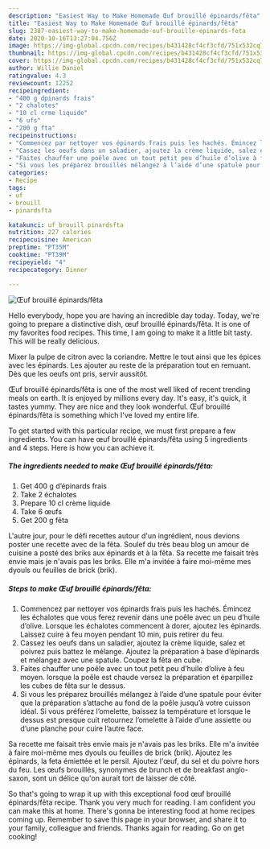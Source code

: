 ```yaml
---
description: "Easiest Way to Make Homemade Œuf brouillé épinards/fêta"
title: "Easiest Way to Make Homemade Œuf brouillé épinards/fêta"
slug: 2387-easiest-way-to-make-homemade-ouf-brouille-epinards-feta
date: 2020-10-16T13:27:04.756Z
image: https://img-global.cpcdn.com/recipes/b431428cf4cf3cfd/751x532cq70/oeuf-brouille-epinardsfeta-photo-principale-de-la-recette.jpg
thumbnail: https://img-global.cpcdn.com/recipes/b431428cf4cf3cfd/751x532cq70/oeuf-brouille-epinardsfeta-photo-principale-de-la-recette.jpg
cover: https://img-global.cpcdn.com/recipes/b431428cf4cf3cfd/751x532cq70/oeuf-brouille-epinardsfeta-photo-principale-de-la-recette.jpg
author: Willie Daniel
ratingvalue: 4.3
reviewcount: 12252
recipeingredient:
- "400 g dpinards frais"
- "2 chalotes"
- "10 cl crme liquide"
- "6 ufs"
- "200 g fta"
recipeinstructions:
- "Commencez par nettoyer vos épinards frais puis les hachés. Émincez les échalotes que vous ferez revenir dans une poêle avec un peu d’huile d’olive. Lorsque les échalotes commencent à dorer, ajoutez les épinards. Laissez cuire à feu moyen pendant 10 min, puis retirer du feu."
- "Cassez les oeufs dans un saladier, ajoutez la crème liquide, salez et poivrez puis battez le mélange. Ajoutez la préparation à base d’épinards et mélangez avec une spatule. Coupez la fêta en cube."
- "Faites chauffer une poêle avec un tout petit peu d’huile d’olive à feu moyen. lorsque la poêle est chaude versez la préparation et éparpillez les cubes de fêta sur le dessus."
- "Si vous les préparez brouillés mélangez à l’aide d’une spatule pour éviter que la préparation s’attache au fond de la poêle jusqu’à votre cuisson idéal. Si vous préférez l’omelette, baissez la température et lorsque le dessus est presque cuit retournez l’omelette à l’aide d’une assiette ou d’une planche pour cuire l’autre face."
categories:
- Recipe
tags:
- uf
- brouill
- pinardsfta

katakunci: uf brouill pinardsfta 
nutrition: 227 calories
recipecuisine: American
preptime: "PT35M"
cooktime: "PT39M"
recipeyield: "4"
recipecategory: Dinner

---
```



![Œuf brouillé épinards/fêta](https://img-global.cpcdn.com/recipes/b431428cf4cf3cfd/751x532cq70/oeuf-brouille-epinardsfeta-photo-principale-de-la-recette.jpg)

Hello everybody, hope you are having an incredible day today. Today, we're going to prepare a distinctive dish, œuf brouillé épinards/fêta. It is one of my favorites food recipes. This time, I am going to make it a little bit tasty. This will be really delicious.

Mixer la pulpe de citron avec la coriandre. Mettre le tout ainsi que les épices avec les épinards. Les ajouter au reste de la préparation tout en remuant. Dès que les oeufs ont pris, servir aussitôt.

Œuf brouillé épinards/fêta is one of the most well liked of recent trending meals on earth. It is enjoyed by millions every day. It's easy, it's quick, it tastes yummy. They are nice and they look wonderful. Œuf brouillé épinards/fêta is something which I've loved my entire life.


To get started with this particular recipe, we must first prepare a few ingredients. You can have œuf brouillé épinards/fêta using 5 ingredients and 4 steps. Here is how you can achieve it.

<!--inarticleads1-->

##### The ingredients needed to make Œuf brouillé épinards/fêta:

1. Get 400 g d’épinards frais
1. Take 2 échalotes
1. Prepare 10 cl crème liquide
1. Take 6 œufs
1. Get 200 g fêta


L&#39;autre jour, pour le défi recettes autour d&#39;un ingrédient, nous devions poster une recette avec de la fêta. Soulef du très beau blog un amour de cuisine a posté des briks aux épinards et à la fêta. Sa recette me faisait très envie mais je n&#39;avais pas les briks. Elle m&#39;a invitée à faire moi-même mes dyouls ou feuilles de brick (brik). 

<!--inarticleads2-->

##### Steps to make Œuf brouillé épinards/fêta:

1. Commencez par nettoyer vos épinards frais puis les hachés. Émincez les échalotes que vous ferez revenir dans une poêle avec un peu d’huile d’olive. Lorsque les échalotes commencent à dorer, ajoutez les épinards. Laissez cuire à feu moyen pendant 10 min, puis retirer du feu.
1. Cassez les oeufs dans un saladier, ajoutez la crème liquide, salez et poivrez puis battez le mélange. Ajoutez la préparation à base d’épinards et mélangez avec une spatule. Coupez la fêta en cube.
1. Faites chauffer une poêle avec un tout petit peu d’huile d’olive à feu moyen. lorsque la poêle est chaude versez la préparation et éparpillez les cubes de fêta sur le dessus.
1. Si vous les préparez brouillés mélangez à l’aide d’une spatule pour éviter que la préparation s’attache au fond de la poêle jusqu’à votre cuisson idéal. Si vous préférez l’omelette, baissez la température et lorsque le dessus est presque cuit retournez l’omelette à l’aide d’une assiette ou d’une planche pour cuire l’autre face.


Sa recette me faisait très envie mais je n&#39;avais pas les briks. Elle m&#39;a invitée à faire moi-même mes dyouls ou feuilles de brick (brik). Ajoutez les épinards, la feta émiettée et le persil. Ajoutez l&#39;œuf, du sel et du poivre hors du feu. Les œufs brouillés, synonymes de brunch et de breakfast anglo-saxon, sont un délice qu&#39;on aurait tort de laisser de côté. 

So that's going to wrap it up with this exceptional food œuf brouillé épinards/fêta recipe. Thank you very much for reading. I am confident you can make this at home. There's gonna be interesting food at home recipes coming up. Remember to save this page in your browser, and share it to your family, colleague and friends. Thanks again for reading. Go on get cooking!
